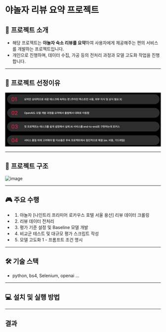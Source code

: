 # 야놀자 리뷰 요약 프로젝트
## 📌 프로젝트 소개
- 해당 프로젝트는 **야놀자 숙소 리뷰를 요약**하여 사용자에게 제공해주는 편의 서비스를 개발하는 프로젝트입니다.
- 개인으로 진행하며, 데이터 수집, 가공 등의 전처리 과정과 모델 고도화 작업을 진행합니다.

---
## 🌟 프로젝트 선정이유
![alt text](image/project_reason.png)

---
## 📁 프로젝트 구조
![image](https://github.com/user-attachments/assets/f27313ad-0633-4c35-b66b-278cd3fb1ff1)

---
## 🎮 주요 수행
- 1. 야놀자 [나인트리 프리미어 로카우스 호텔 서울 용산] 리뷰 데이터 크롤링
- 2. 리뷰 데이터 전처리
- 3. 평가 기준 설정 및 Baseline 모델 개발
- 4. 비교군 테스트 및 대규모 평가 스크립트 작성
- 5. 모델 고도화 1 - 프롬프트 조건 명시

---
## 🛠 기술 스택
- python, bs4, Selenium, openai ...

---
## 💻 설치 및 실행 방법


---
## 결과
